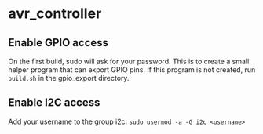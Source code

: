 avr_controller
==============

## Enable GPIO access
On the first build, sudo will ask for your password. This is to create a small helper program that can export GPIO pins. If this program is not created, run `build.sh` in the gpio_export directory.

## Enable I2C access
Add your username to the group i2c: `sudo usermod -a -G i2c <username>`
